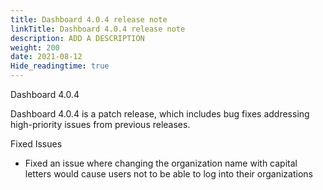 ```yaml
---
title: Dashboard 4.0.4 release note
linkTitle: Dashboard 4.0.4 release note
description: ADD A DESCRIPTION
weight: 200
date: 2021-08-12
Hide_readingtime: true
---
```


Dashboard 4.0.4

Dashboard 4.0.4 is a patch release, which includes bug fixes addressing high-priority issues from previous releases.

Fixed Issues

* Fixed an issue where changing the organization name with capital letters would cause users not to be able to log into their organizations
